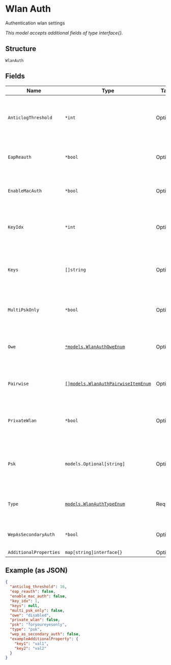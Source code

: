 
# Wlan Auth

Authentication wlan settings

*This model accepts additional fields of type interface{}.*

## Structure

`WlanAuth`

## Fields

| Name | Type | Tags | Description |
|  --- | --- | --- | --- |
| `AnticlogThreshold` | `*int` | Optional | SAE anti-clogging token threshold<br><br>**Default**: `16`<br><br>**Constraints**: `>= 16`, `<= 32` |
| `EapReauth` | `*bool` | Optional | Whether to trigger EAP reauth when the session ends<br><br>**Default**: `false` |
| `EnableMacAuth` | `*bool` | Optional | Whether to enable MAC Auth, uses the same auth_servers<br><br>**Default**: `false` |
| `KeyIdx` | `*int` | Optional | When `type`==`wep`<br><br>**Default**: `1`<br><br>**Constraints**: `>= 1`, `<= 4` |
| `Keys` | `[]string` | Optional | When type=wep, four 10-character or 26-character hex string, null can be used. All keys, if provided, have to be in the same length |
| `MultiPskOnly` | `*bool` | Optional | When `type`==`psk`, whether to only use multi_psk<br><br>**Default**: `false` |
| `Owe` | [`*models.WlanAuthOweEnum`](../../doc/models/wlan-auth-owe-enum.md) | Optional | if `type`==`open`. enum: `disabled`, `enabled` (means transition mode), `required`<br><br>**Default**: `"disabled"` |
| `Pairwise` | [`[]models.WlanAuthPairwiseItemEnum`](../../doc/models/wlan-auth-pairwise-item-enum.md) | Optional | When `type`=`psk` or `type`=`eap`, one or more of `wpa1-ccmp`, `wpa1-tkip`, `wpa2-ccmp`, `wpa2-tkip`, `wpa3` |
| `PrivateWlan` | `*bool` | Optional | When `multi_psk_only`==`true`, whether private wlan is enabled<br><br>**Default**: `false` |
| `Psk` | `models.Optional[string]` | Optional | When `type`==`psk`, 8-64 characters, or 64 hex characters<br><br>**Constraints**: *Minimum Length*: `8`, *Maximum Length*: `64` |
| `Type` | [`models.WlanAuthTypeEnum`](../../doc/models/wlan-auth-type-enum.md) | Required | enum: `eap`, `eap192`, `open`, `psk`, `psk-tkip`, `psk-wpa2-tkip`, `wep`<br><br>**Default**: `"open"` |
| `WepAsSecondaryAuth` | `*bool` | Optional | Enable WEP as secondary auth<br><br>**Default**: `false` |
| `AdditionalProperties` | `map[string]interface{}` | Optional | - |

## Example (as JSON)

```json
{
  "anticlog_threshold": 16,
  "eap_reauth": false,
  "enable_mac_auth": false,
  "key_idx": 1,
  "keys": null,
  "multi_psk_only": false,
  "owe": "disabled",
  "private_wlan": false,
  "psk": "foryoureyesonly",
  "type": "psk",
  "wep_as_secondary_auth": false,
  "exampleAdditionalProperty": {
    "key1": "val1",
    "key2": "val2"
  }
}
```

